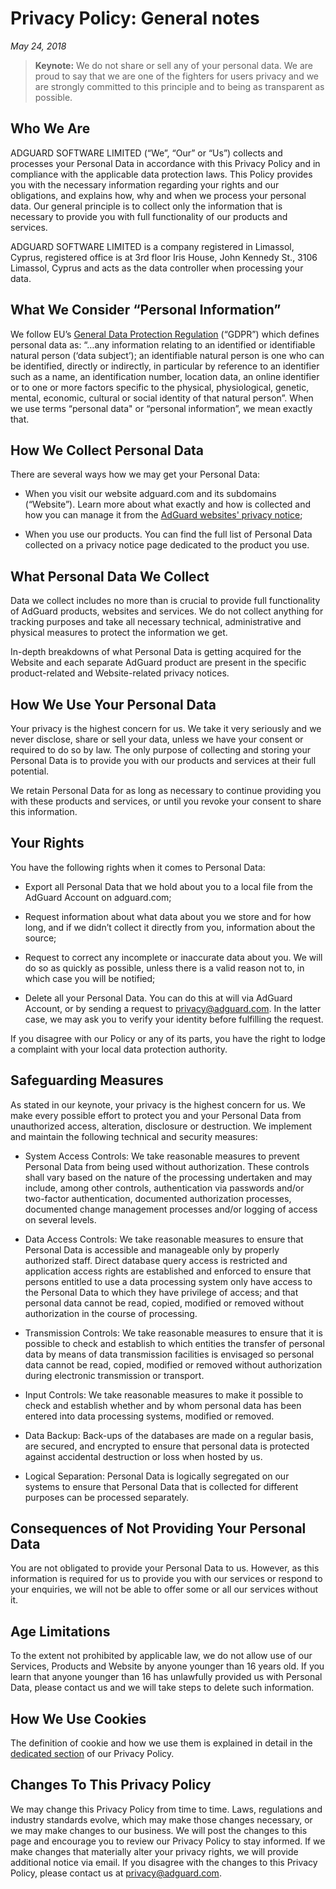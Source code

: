 # Privacy Policy: General notes
*May 24, 2018*

> **Keynote:** We do not share or sell any of your personal data. We are proud to say that we are one of the fighters for users privacy and we are strongly committed to this principle and to being as transparent as possible.

## Who We Are

ADGUARD SOFTWARE LIMITED (“We”, “Our” or “Us”) collects and processes your Personal Data in accordance with this Privacy Policy and in compliance with the applicable data protection laws. This Policy provides you with the necessary information regarding your rights and our obligations, and explains how, why and when we process your personal data.
Our general principle is to collect only the information that is necessary to provide you with full functionality of our products and services. 

ADGUARD SOFTWARE LIMITED is a company registered in Limassol, Cyprus, registered office is at 3rd floor Iris House, John Kennedy St., 3106 Limassol, Cyprus and acts as the data controller when processing your data.

## What We Consider “Personal Information”

We follow EU’s [General Data Protection Regulation](http://eur-lex.europa.eu/legal-content/EN/TXT/PDF/?uri=CELEX:32016R0679&from=EN) (“GDPR”) which defines personal data as: “…any information relating to an identified or identifiable natural person (‘data subject’); an identifiable natural person is one who can be identified, directly or indirectly, in particular by reference to an identifier such as a name, an identification number, location data, an online identifier or to one or more factors specific to the physical, physiological, genetic, mental, economic, cultural or social identity of that natural person”. When we use terms “personal data" or “personal information”, we mean exactly that.

## How We Collect Personal Data

There are several ways how we may get your Personal Data:

* When you visit our website adguard.com and its subdomains (“Website”). Learn more about what exactly and how is collected and how you can manage it from the [AdGuard websites' privacy notice](https://adguard.com/privacy/website.html);

* When you use our products. You can find the full list of Personal Data collected on a privacy notice page dedicated to the product you use.

## What Personal Data We Collect 

Data we collect includes no more than is crucial to provide full functionality of AdGuard products, websites and services. We do not collect anything for tracking purposes and take all necessary technical, administrative and physical measures to protect the information we get.  

In-depth breakdowns of what Personal Data is getting acquired for the Website and each separate AdGuard product are present in the specific product-related and Website-related privacy notices.

## How We Use Your Personal Data

Your privacy is the highest concern for us. We take it very seriously and we never disclose, share or sell your data, unless we have your consent or required to do so by law. The only purpose of collecting and storing your Personal Data is to provide you with our products and services at their full potential. 

We retain Personal Data for as long as necessary to continue providing you with these products and services, or until you revoke your consent to share this information.

## Your Rights 

You have the following rights when it comes to Personal Data:

* Export all Personal Data that we hold about you to a local file from the AdGuard Account on adguard.com; 

* Request information about what data about you we store and for how long, and if we didn’t collect it directly from you, information about the source; 

* Request to correct any incomplete or inaccurate data about you. We will do so as quickly as possible, unless there is a valid reason not to, in which case you will be notified;  

* Delete all your Personal Data. You can do this at will via AdGuard Account, or by sending a request to privacy@adguard.com. In the latter case, we may ask you to verify your identity before fulfilling the request.

If you disagree with our Policy or any of its parts, you have the right to lodge a complaint with your local data protection authority. 

## Safeguarding Measures

As stated in our keynote, your privacy is the highest concern for us. We make every possible effort to protect you and your Personal Data from unauthorized access, alteration, disclosure or destruction. We implement and maintain the following technical and security measures:

* System Access Controls: We take reasonable measures to prevent Personal Data from being used without authorization. These controls shall vary based on the nature of the processing undertaken and may include, among other controls, authentication via passwords and/or two-factor authentication, documented authorization processes, documented change management processes and/or logging of access on several levels.  

* Data Access Controls: We take reasonable measures to ensure that Personal Data is accessible and manageable only by properly authorized staff. Direct database query access is restricted and application access rights are established and enforced to ensure that persons entitled to use a data processing system only have access to the Personal Data to which they have privilege of access; and that personal data cannot be read, copied, modified or removed without authorization in the course of processing.

* Transmission Controls: We take reasonable measures to ensure that it is possible to check and establish to which entities the transfer of personal data by means of data transmission facilities is envisaged so personal data cannot be read, copied, modified or removed without authorization during electronic transmission or transport.

* Input Controls: We take reasonable measures to make it possible to check and establish whether and by whom personal data has been entered into data processing systems, modified or removed.

* Data Backup: Back-ups of the databases are made on a regular basis, are secured, and encrypted to ensure that personal data is protected against accidental destruction or loss when hosted by us.

* Logical Separation: Personal Data is logically segregated on our systems to ensure that Personal Data that is collected for different purposes can be processed separately.

## Consequences of Not Providing Your Personal Data

You are not obligated to provide your Personal Data to us. However, as this information is required for us to provide you with our services or respond to your enquiries, we will not be able to offer some or all our services without it.

## Age Limitations

To the extent not prohibited by applicable law, we do not allow use of our Services, Products and Website by anyone younger than 16 years old. If you learn that anyone younger than 16 has unlawfully provided us with Personal Data, please contact us and we will take steps to delete such information.

## How We Use Cookies

The definition of cookie and how we use them is explained in detail in the [dedicated section](https://adguard.com/privacy/website.html#anchor-1) of our Privacy Policy.

## Changes To This Privacy Policy

We may change this Privacy Policy from time to time. Laws, regulations and industry standards evolve, which may make those changes necessary, or we may make changes to our business. We will post the changes to this page and encourage you to review our Privacy Policy to stay informed. If we make changes that materially alter your privacy rights, we will provide additional notice via email. If you disagree with the changes to this Privacy Policy, please contact us at privacy@adguard.com.
